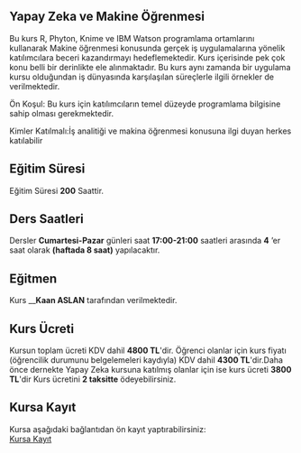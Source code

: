 ## Yapay Zeka ve Makine Öğrenmesi

Bu kurs R, Phyton, Knime ve IBM Watson programlama ortamlarını kullanarak Makine öğrenmesi konusunda gerçek iş uygulamalarına yönelik katılımcılara beceri kazandırmayı hedeflemektedir. Kurs içerisinde pek çok konu belli bir derinlikte ele alınmaktadır. Bu kurs aynı zamanda bir uygulama kursu olduğundan iş dünyasında karşılaşılan süreçlerle ilgili örnekler de verilmektedir.

Ön Koşul: Bu kurs için katılımcıların temel düzeyde programlama bilgisine sahip olması gerekmektedir. 

Kimler Katılmalı:İş analitiği ve makina öğrenmesi konusuna ilgi duyan herkes katılabilir

## Eğitim Süresi
Eğitim Süresi __200__ Saattir.

## Ders Saatleri
Dersler __Cumartesi-Pazar__ günleri saat __17:00-21:00__ saatleri arasında __4__ ’er saat olarak __(haftada 8 saat)__ yapılacaktır.

## Eğitmen
Kurs ____Kaan ASLAN__ tarafından verilmektedir.

## Kurs Ücreti
Kursun toplam ücreti KDV dahil __4800 TL__'dir. Öğrenci olanlar için kurs fiyatı (öğrencilik durumunu belgelemeleri kaydıyla) KDV dahil __4300 TL__'dir.Daha önce dernekte Yapay Zeka kursuna katılmış olanlar için ise kurs ücreti __3800 TL__'dir  Kurs ücretini __2 taksitte__ ödeyebilirsiniz.


## Kursa Kayıt
Kursa aşağıdaki bağlantıdan ön kayıt yaptırabilirsiniz:<br>
[Kursa Kayıt]( https://zoom.us/meeting/register/tJMqd-qsqTMjEtRU0HlVWEa_kTHP-DJeWHcI)
